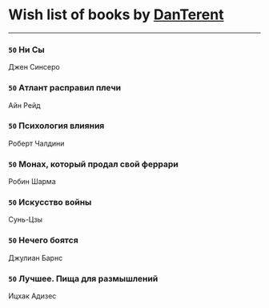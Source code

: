 # Wish list of books by [DanTerent](https://my.mail.ru/bk/danterent/)
---

### `50` Ни Сы
Джен Синсеро

### `50` Атлант расправил плечи
Айн Рейд

### `50` Психология влияния
Роберт Чалдини

### `50` Монах, который продал свой феррари
Робин Шарма

### `50` Искусство войны
Сунь-Цзы

### `50` Нечего боятся
Джулиан Барнс

### `50` Лучшее. Пища для размышлений
Ицхак Адизес


